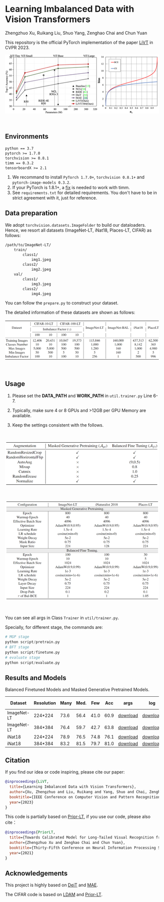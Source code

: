 # Learning Imbalanced Data with Vision Transformers

Zhengzhuo Xu, Ruikang Liu, Shuo Yang, Zenghao Chai and Chun Yuan

This repository is the official PyTorch implementation of the paper [LiVT](https://arxiv.org/abs/2212.02015) in CVPR 2023.
&nbsp;
<p align="center">
<img src='assets/teaser.png'>
</p>
&nbsp;

## Environments

```shell
python == 3.7
pytorch >= 1.7.0
torchvision >= 0.8.1
timm == 0.3.2
tensorboardX >= 2.1
```
1. We recommand to install `PyTorch 1.7.0+`, `torchvision 0.8.1+` and `pytorch-image-models 0.3.2`.
2. If your PyTorch is 1.8.1+, a [fix](https://github.com/huggingface/pytorch-image-models/issues/420) is needed to work with timm.
3. See `requirements.txt` for detailed requirements. You don't have to be in strict agreement with it, just for reference.

## Data preparation

We adopt `torchvision.datasets.ImageFolder` to build our dataloaders. Hence, we resort all datasets (ImageNet-LT, iNat18, Places-LT, CIFAR) as follows:

```shell
/path/to/ImageNet-LT/
    train/
        class1/
            img1.jpeg
        class2/
            img2.jpeg
    val/
        class1/
            img3.jpeg
        class2/
            img4.jpeg
```
You can follow the `prepare.py` to construct your dataset.

The detailed information of these datasets are shown as follows:
&nbsp;
<p align="center">
<img src='assets/dataset_info.png'>
</p>
&nbsp;

## Usage

1. Please set the **DATA_PATH** and **WORK_PATH** in `util.trainer.py` Line 6-7.

2. Typically, make sure 4 or 8 GPUs and >12GB per GPU Memory are available.

3. Keep the settings consistent with the follows.

&nbsp;
<p align="center">
<img src='assets/augmentation.png'>
</p>
&nbsp;
<p align="center">
<img src='assets/hyper.png'>
</p>
&nbsp;


You can see all args in Class `Trainer` in `util/trainer.py`. 

Specially, for different stage, the commands are:

```python
# MGP stage
python script/pretrain.py
# BFT stage
python script/finetune.py
# evaluate stage
python script/evaluate.py
```
## Results and Models

Balanced Finetuned Models and Masked Generative Pretrained Models.

<table class="tg">
<thead>
  <tr>
    <th class="tg-nrix">Dataset</th>
    <th class="tg-nrix">Resolution</th>
    <th class="tg-nrix">Many</th>
    <th class="tg-nrix">Med.</th>
    <th class="tg-nrix">Few</th>
    <th class="tg-nrix">Acc</th>
    <th class="tg-nrix">args</th>
    <th class="tg-nrix">log</th>
    <th class="tg-nrix">ckpt</th>
    <th class="tg-nrix">MGP ckpt</th>
  </tr>
</thead>
<tbody> 
  <tr>
    <td class="tg-57iy">ImageNet-LT</td>
    <td class="tg-57iy">224*224</td>
    <td class="tg-57iy">73.6</td>
    <td class="tg-57iy">56.4</td>
    <td class="tg-57iy">41.0</td>
    <td class="tg-57iy">60.9</td>
    <td class="tg-57iy"><a href="https://drive.google.com/file/d/1v-aofP9XohtlVhqV-OZT_V6KOOx486Rd/view?usp=share_link">download</a></td>
    <td class="tg-57iy"><span style="color:#000"><a href="https://drive.google.com/file/d/1ZOnx67skoH7vBEgKWhPzM8RSBcbz-GtX/view?usp=share_link">download</a></td>
    <td class="tg-57iy"><span style="color:#000"><a href="https://drive.google.com/file/d/1em86e9VHlfZy9aWgJqy6-H2primsNJKW/view?usp=share_link">download</a></td>
    <td class="tg-57iy" rowspan="2"><a href="https://drive.google.com/file/d/1vAbWTZWEofOvdvun2sfAH7K9aBbnG0Co/view?usp=share_link">Res_224</a></td>
  </tr>
  <tr>
    <td class="tg-nrix">ImageNet-LT</td>
    <td class="tg-nrix">384*384</td>
    <td class="tg-nrix">76.4</td>
    <td class="tg-nrix">59.7</td>
    <td class="tg-nrix">42.7</td>
    <td class="tg-nrix">63.8</td>
    <td class="tg-nrix"><span style="color:#000"><a href="https://drive.google.com/file/d/1sTZYVXJDnGHyyKOhoYRzKoqRK6EyHrkp/view?usp=share_link">download</a></span></td>
    <td class="tg-nrix"><span style="color:#000"><a href="https://drive.google.com/file/d/1Zm3Han6_6KVQFdh2Ftr0qHqcC-EbrIGp/view?usp=share_link">download</a></span></td>
    <td class="tg-nrix"><span style="color:#000"><a href="https://drive.google.com/file/d/1lOoOvJtBycij7wqqP47vzQFHWX0_Q7II/view?usp=share_link">download</a></span></td>
  </tr>
  <tr>
    <td class="tg-57iy">iNat18</td>
    <td class="tg-57iy">224*224</td>
    <td class="tg-57iy">78.9</td>
    <td class="tg-57iy">76.5</td>
    <td class="tg-57iy">74.8</td>
    <td class="tg-57iy">76.1</td>
    <td class="tg-57iy"><a href="https://drive.google.com/file/d/1fSb0HH1qlfEbfnWEehdrbIWZjI8MHJGY/view?usp=share_link">download</a></td>
    <td class="tg-57iy"><span style="color:#000"><a href="https://drive.google.com/file/d/1TMMKKRvLJzlV-AeA1pKHDQV3nVLJI5W1/view?usp=share_link">download</a></span></td>
    <td class="tg-57iy"><span style="color:#000"><a href="https://drive.google.com/file/d/1ArJfsdVMrl8wU2FTgD-5X8KyQnQRC16X/view?usp=share_link">download</a></span></td>
    <td class="tg-57iy" rowspan="2"><a href="https://drive.google.com/file/d/1iKJRd_k08ye2sHteAi55ZFG8tFk-1YdB/view?usp=share_link">Res_128</a></td>
  </tr>
  <tr>
    <td class="tg-nrix">iNat18</td>
    <td class="tg-nrix">384*384</td>
    <td class="tg-nrix">83.2</td>
    <td class="tg-nrix">81.5</td>
    <td class="tg-nrix">79.7</td>
    <td class="tg-nrix">81.0</td>
    <td class="tg-nrix"><span style="color:#000"><a href="https://drive.google.com/file/d/1dSdO2ImAMBUiwsCSi9XlyKQ7H3Ee93Zq/view?usp=share_link">download</a></span></td>
    <td class="tg-nrix"><span style="color:#000"><a href="https://drive.google.com/file/d/19xxTmlnaxrkXCTQoWFDCuN4RsLE8bE6f/view?usp=share_link">download</a></span></td>
    <td class="tg-nrix"><span style="color:#000"><a href="https://drive.google.com/file/d/1dpVbiK1ajmLdvt9Xmo7xOCGdIe56_QZE/view?usp=share_link">download</a></span></td>
  </tr>
</tbody>
</table>


## Citation
If you find our idea or code inspiring, please cite our paper:
```bibtex
@inproceedings{LiVT,
  title={Learning Imbalanced Data with Vision Transformers},
  author={Xu, Zhengzhuo and Liu, Ruikang and Yang, Shuo and Chai, Zenghao and Yuan, Chun},
  booktitle={IEEE Conference on Computer Vision and Pattern Recognition (CVPR)},
  year={2023}
}
```
This code is partially based on [Prior-LT](https://github.com/XuZhengzhuo/Prior-LT), if you use our code, please also cite：
```bibtex
@inproceedings{PriorLT,
  title={Towards Calibrated Model for Long-Tailed Visual Recognition from Prior Perspective},
  author={Zhengzhuo Xu and Zenghao Chai and Chun Yuan},
  booktitle={Thirty-Fifth Conference on Neural Information Processing Systems},
  year={2021}
}
```

## Acknowledgements
This project is highly based on [DeiT](https://github.com/facebookresearch/deit) and [MAE](https://github.com/facebookresearch/mae).

The CIFAR code is based on [LDAM](https://github.com/kaidic/LDAM-DRW) and [Prior-LT](https://github.com/XuZhengzhuo/Prior-LT).